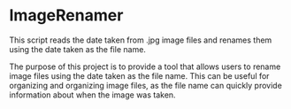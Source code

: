 # ImageRenamer
This script reads the date taken from .jpg image files and renames them using the date taken as the file name.

The purpose of this project is to provide a tool that allows users to rename image files using the date taken as the file name. This can be useful for organizing and organizing image files, as the file name can quickly provide information about when the image was taken.
